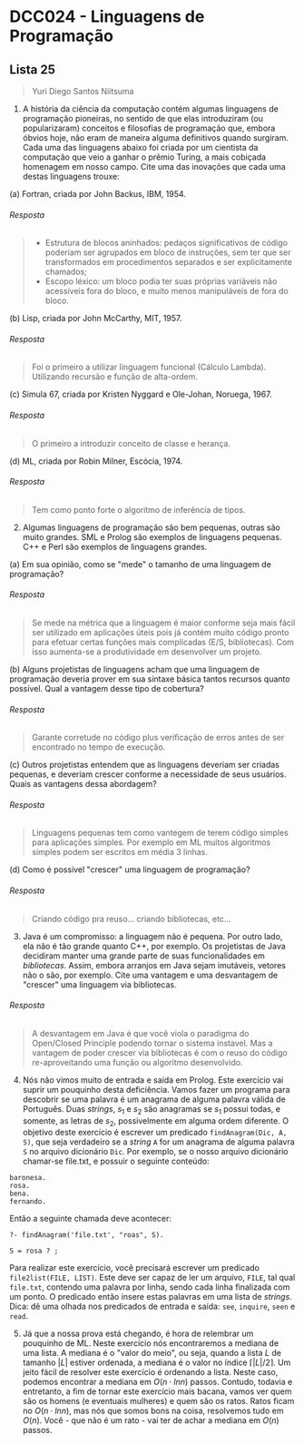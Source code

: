 # DCC024 - Linguagens de Programação
## Lista 25

> Yuri Diego Santos Niitsuma

1. A história da ciência da computação contém algumas linguagens de programação pioneiras, no sentido de que elas introduziram (ou popularizaram) conceitos e filosofias de programação que, embora óbvios hoje, não eram de maneira alguma definitivos quando surgiram. Cada uma das linguagens abaixo foi criada por um cientista da computação que veio a ganhar o prêmio Turing, a mais cobiçada homenagem em nosso campo. Cite uma das inovações que cada uma destas linguagens trouxe:

(a) Fortran, criada por John Backus, IBM, 1954.
###### Resposta
> - Estrutura de blocos aninhados: pedaços significativos de código poderiam ser agrupados em bloco de instruções, sem ter que ser transformados em procedimentos separados e ser explicitamente chamados;
> - Escopo léxico: um bloco podia ter suas próprias variáveis não acessíveis fora do bloco, e muito menos manipuláveis de fora do bloco.

(b) Lisp, criada por John McCarthy, MIT, 1957.
###### Resposta
> Foi o primeiro a utilizar linguagem funcional (Cálculo Lambda). Utilizando recursão e função de alta-ordem.

(c) Simula 67, criada por Kristen Nyggard e Ole-Johan, Noruega, 1967.
###### Resposta
> O primeiro a introduzir conceito de classe e herança.

(d) ML, criada por Robin Milner, Escócia, 1974.
###### Resposta
> Tem como ponto forte o algoritmo de inferência de tipos.

2. Algumas linguagens de programação são bem pequenas, outras são muito grandes. SML e Prolog são exemplos de linguagens pequenas. C++ e Perl são exemplos de linguagens grandes.

(a) Em sua opinião, como se "mede" o tamanho de uma linguagem de programação?
###### Resposta
> Se mede na métrica que a linguagem é maior conforme seja mais fácil ser utilizado em aplicações úteis pois já contém muito código pronto para efetuar certas funções mais complicadas (E/S, bibliotecas). Com isso aumenta-se a produtividade em desenvolver um projeto.

(b) Alguns projetistas de linguagens acham que uma linguagem de programação deveria prover em sua sintaxe básica tantos recursos quanto possível. Qual a vantagem desse tipo de cobertura?
###### Resposta
> Garante corretude no código plus verificação de erros antes de ser encontrado no tempo de execução.

(c) Outros projetistas entendem que as linguagens deveriam ser criadas pequenas, e deveriam crescer conforme a necessidade de seus usuários. Quais as vantagens dessa abordagem?
###### Resposta
> Linguagens pequenas tem como vantegem de terem código simples para aplicações simples. Por exemplo em ML muitos algoritmos simples podem ser escritos em média 3 linhas.

(d) Como é possível "crescer" uma linguagem de programação?
###### Resposta
> Criando código pra reuso... criando bibliotecas, etc...

3. Java é um compromisso: a linguagem não é pequena. Por outro lado, ela não é tão grande quanto C++, por exemplo. Os projetistas de Java decidiram manter uma grande parte de suas funcionalidades em *bibliotecas*. Assim, embora arranjos em Java sejam imutáveis, vetores não o são, por exemplo. Cite uma vantagem e uma desvantagem de "crescer" uma linguagem via bibliotecas.
###### Resposta
> A desvantagem em Java é que você viola o paradigma do Open/Closed Principle podendo tornar o sistema instavel. Mas a vantagem de poder crescer via bibliotecas é com o reuso do código re-aproveitando uma função ou algoritmo desenvolvido.

4. Nós não vimos muito de entrada e saída em Prolog. Este exercício vai suprir um pouquinho desta deficiência. Vamos fazer um programa para descobrir se uma palavra é um anagrama de alguma palavra válida de Português. Duas *strings*, $s_1$ e $s_2$ são anagramas se $s_1$ possui todas, e somente, as letras de $s_2$, possivelmente em alguma ordem diferente. O objetivo deste exercício é escrever um predicado `findAnagram(Dic, A, S)`, que seja verdadeiro se a *string* `A` for um anagrama de alguma palavra `S` no arquivo dicionário `Dic`. Por exemplo, se o nosso arquivo dicionário chamar-se file.txt, e possuir o seguinte conteúdo:

```
baronesa.
rosa.
bena.
fernando.
```

Então a seguinte chamada deve acontecer:

```
?- findAnagram('file.txt', "roas", S).

S = rosa ? ;
```

Para realizar este exercício, você precisará escrever um predicado `file2list(FILE, LIST)`. Este deve ser capaz de ler um arquivo, `FILE`, tal qual `file.txt`, contendo uma palavra por linha, sendo cada linha finalizada com um ponto. O predicado então insere estas palavras em uma lista de *strings*. Dica: dê uma olhada nos predicados de entrada e saída: `see`, `inquire`, `seen` e `read`.

5. Já que a nossa prova está chegando, é hora de relembrar um pouquinho de ML. Neste exercício nós encontraremos a mediana de uma lista. A mediana é o "valor do meio", ou seja, quando a lista $L$ de tamanho $|L|$ estiver ordenada, a mediana é o valor no índice $\lceil|L|/2\rceil$. Um jeito fácil de resolver este exercício é ordenando a lista. Neste caso, podemos encontrar a mediana em $O(n \cdot ln n)$ passos. Contudo, todavia e entretanto, a fim de tornar este exercício mais bacana, vamos ver quem são os homens (e eventuais mulheres) e quem são os ratos. Ratos ficam no $O(n \cdot ln n)$, mas nós que somos bons na coisa, resolvemos tudo em $O(n)$. Você - que não é um rato - vai ter de achar a mediana em $O(n)$ passos.
